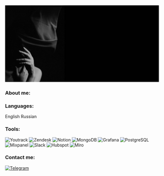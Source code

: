 ![HEADER](https://github.com/MindKate/MindKate/blob/main/image.jpg) 

### About me: 

### Languages:
English Russian

### Tools:
![Youtrack](https://img.shields.io/badge/YouTrack-FF69B4)
![Zendesk](https://img.shields.io/badge/Zendesk-EE82EE)
![Notion](https://img.shields.io/badge/Notion-808080)
![MongoDB](https://img.shields.io/badge/MongoDB-00FF00)
![Grafana](https://img.shields.io/badge/Grafana-FFA500)
![PostgreSQL](https://img.shields.io/badge/PostgreSQL-6495ED)
![Mixpanel](https://img.shields.io/badge/Mixpanel-87CEEB)
![Slack](https://img.shields.io/badge/Slack-9400D3)
![Hubspot](https://img.shields.io/badge/Hubspot-F4A460)
![Miro](https://img.shields.io/badge/Miro-FFFF00)




### Contact me: 
[![Telegram](https://img.shields.io/badge/-Telegram-090909?style=for-the-badge&logo=telegram&logoColor=27A0D9)](https://t.me/mindkate)

<!---
MindKate/MindKate is a ✨ special ✨ repository because its `README.md` (this file) appears on your GitHub profile.
You can click the Preview link to take a look at your changes.
--->
